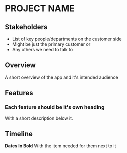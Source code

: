 # PROJECT NAME
## Stakeholders  
- List of key people/departments on the customer side
- Might be just the primary customer or
- Any others we need to talk to
## Overview  
A short overview of the app and it's intended audience

## Features
### Each feature should be it's own heading
With a short description below it.  

## Timeline
**Dates In Bold** With the item needed for them next to it